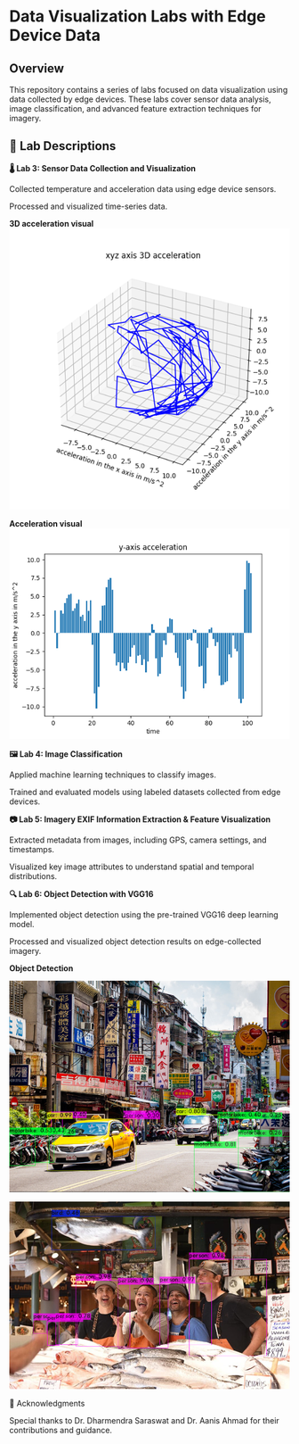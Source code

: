 # Data Visualization Labs with Edge Device Data

## Overview

This repository contains a series of labs focused on data visualization using data collected by edge devices. These labs cover sensor data analysis, image classification, and advanced feature extraction techniques for imagery.

## 🔬 Lab Descriptions

**🌡️ Lab 3: Sensor Data Collection and Visualization**

Collected temperature and acceleration data using edge device sensors.

Processed and visualized time-series data.

**3D acceleration visual**
![3d-acceleration](lab3_acceleration_3d.png)

**Acceleration visual**
![acceleration](lab3_y_accerleration_vis.png)

**🖼️ Lab 4: Image Classification**

Applied machine learning techniques to classify images.

Trained and evaluated models using labeled datasets collected from edge devices.

**📷 Lab 5: Imagery EXIF Information Extraction & Feature Visualization**

Extracted metadata from images, including GPS, camera settings, and timestamps.

Visualized key image attributes to understand spatial and temporal distributions.

**🔍 Lab 6: Object Detection with VGG16**

Implemented object detection using the pre-trained VGG16 deep learning model.

Processed and visualized object detection results on edge-collected imagery.

**Object Detection**

![object-detection](lab6-detectiontest.png)

![object-detection](lab6-detectiontest-2.png)

🏅 Acknowledgments

Special thanks to Dr. Dharmendra Saraswat and Dr. Aanis Ahmad for their contributions and guidance.
